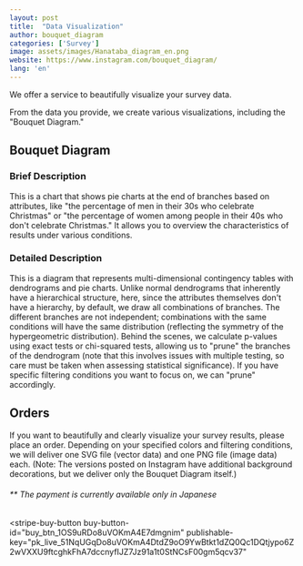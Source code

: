 ```yaml
---
layout: post
title:  "Data Visualization"
author: bouquet_diagram
categories: ['Survey']
image: assets/images/Hanataba_diagram_en.png
website: https://www.instagram.com/bouquet_diagram/
lang: 'en'
---
```

We offer a service to beautifully visualize your survey data.

From the data you provide, we create various visualizations, including the "Bouquet Diagram."

## Bouquet Diagram
### Brief Description
This is a chart that shows pie charts at the end of branches based on attributes, like "the percentage of men in their 30s who celebrate Christmas" or "the percentage of women among people in their 40s who don't celebrate Christmas." It allows you to overview the characteristics of results under various conditions.

### Detailed Description
This is a diagram that represents multi-dimensional contingency tables with dendrograms and pie charts. Unlike normal dendrograms that inherently have a hierarchical structure, here, since the attributes themselves don't have a hierarchy, by default, we draw all combinations of branches. The different branches are not independent; combinations with the same conditions will have the same distribution (reflecting the symmetry of the hypergeometric distribution). Behind the scenes, we calculate p-values using exact tests or chi-squared tests, allowing us to "prune" the branches of the dendrogram (note that this involves issues with multiple testing, so care must be taken when assessing statistical significance). If you have specific filtering conditions you want to focus on, we can "prune" accordingly.


## Orders
If you want to beautifully and clearly visualize your survey results, please place an order. Depending on your specified colors and filtering conditions, we will deliver one SVG file (vector data) and one PNG file (image data) each.
(Note: The versions posted on Instagram have additional background decorations, but we deliver only the Bouquet Diagram itself.)


<h6>** The payment is currently available only in Japanese</h6>

<script async
  src="https://js.stripe.com/v3/buy-button.js">
</script>

<stripe-buy-button
  buy-button-id="buy_btn_1OS9uRDo8uVOKmA4E7dmgnim"
  publishable-key="pk_live_51NqUGqDo8uVOKmA4DtdZ9oO9YwBtkt1dZQ0Qc1DQtjypo6Z2wVXXU9ftcghkFhA7dccnyfIJZ7Jz91a1t0StNCsF00gm5qcv37"
>
</stripe-buy-button>